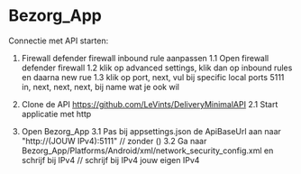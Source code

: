 # Bezorg_App

Connectie met API starten:

1. Firewall defender firewall inbound rule aanpassen
1.1 Open firewall defender firewall
1.2 klik op advanced settings, klik dan op inbound rules en daarna new rue
1.3 klik op port, next, vul bij specific local ports 5111 in, next, next, next, bij name wat je ook wil

2. Clone de API https://github.com/LeVints/DeliveryMinimalAPI
2.1 Start applicatie met http

3. Open Bezorg_App
3.1 Pas bij appsettings.json de ApiBaseUrl aan naar "http://(JOUW IPv4):5111" // zonder ()
3.2 Ga naar Bezorg_App/Platforms/Android/xml/network_security_config.xml en schrijf bij
		<domain includeSubdomains="true">IPv4</domain> // schrijf bij IPv4 jouw eigen IPv4

